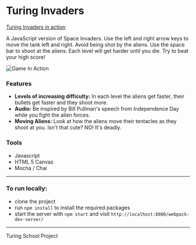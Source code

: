 # Turing Invaders

[Turing Invaders in action](http://shannonpaige.github.io/turing-invaders/)

A JavaScript version of Space Invaders. Use the left and right arrow keys to move the tank left and right. Avoid being shot by the aliens. Use the space bar to shoot at the aliens. Each level will get harder until you die. Try to beat your high score!

![Game In Action](http://g.recordit.co/0wDW0O5E6S.gif)

### Features

* **Levels of increasing difficulty:** In each level the aliens get faster, their bullets get faster and they
shoot more.
* **Audio:** Be inspired by Bill Pullman's speech from Independence Day while you fight the alien forces.
* **Moving Aliens:** Look at how the aliens move their tentacles as they shoot at you. Isn't that cute? NO! It's deadly.

### Tools

* Javascript
* HTML 5 Canvas
* Mocha / Chai


---
### To run locally:

* clone the project
* run `npm install` to install the required packages
* start the server with `npm start` and visit `http://localhost:8080/webpack-dev-server/`


---
Turing School Project
